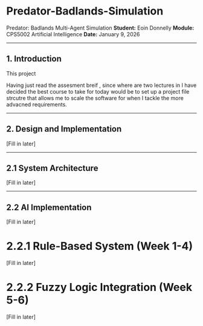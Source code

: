 # Predator-Badlands-Simulation

 Predator: Badlands Multi-Agent Simulation
**Student:** Eoin Donnelly
**Module:** CPS5002 Artificial Intelligence
**Date:** January 9, 2026

---

## 1. Introduction

This project 



Having just read the assesment breif , since where are two lectures in I have decided the best course to take for today would be to set up a project file strcutre that allows me to scale the software for when I tackle the more advacned requirements.


---

## 2. Design and Implementation
[Fill in later]



---

## 2.1 System Architecture
[Fill in later]

---

## 2.2 AI Implementation
[Fill in later]

# 2.2.1 Rule-Based System (Week 1-4)
[Fill in later]


# 2.2.2 Fuzzy Logic Integration (Week 5-6)
[Fill in later]
